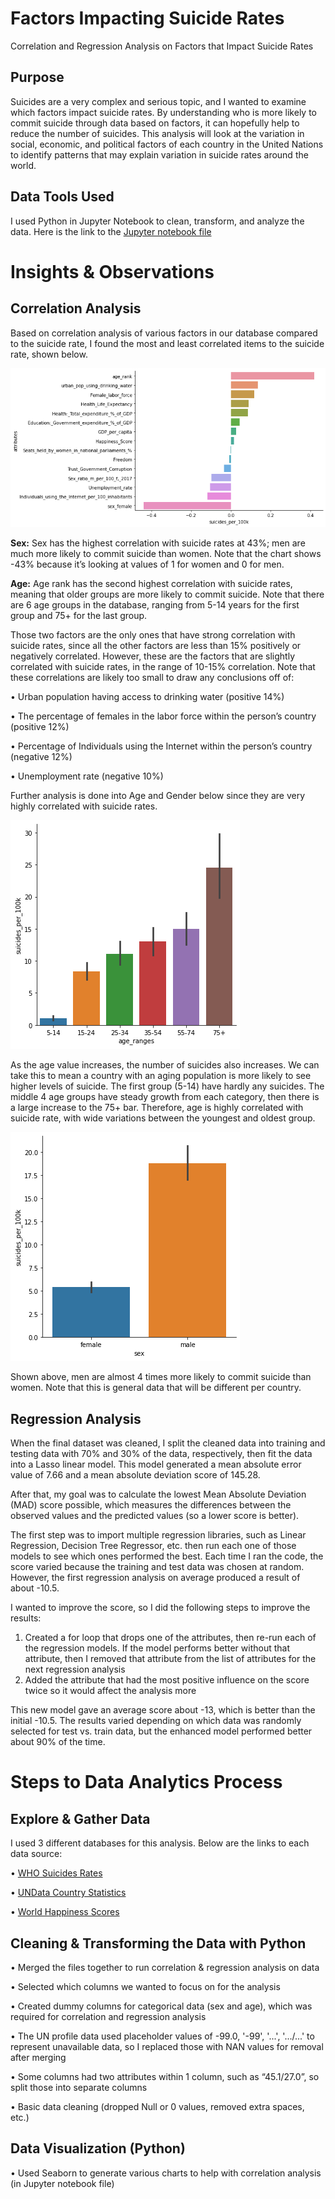 # Factors Impacting Suicide Rates
Correlation and Regression Analysis on Factors that Impact Suicide Rates

## Purpose
Suicides are a very complex and serious topic, and I wanted to examine which factors impact suicide rates. By understanding who is more likely to commit suicide through data based on factors, it can hopefully help to reduce the number of suicides. This analysis will look at the variation in social, economic, and political factors of each country in the United Nations to identify patterns that may explain variation in suicide rates around the world.

## Data Tools Used
I used Python in Jupyter Notebook to clean, transform, and analyze the data. Here is the link to the [Jupyter notebook file](https://github.com/rossurbina/Factors_Impacting_Suicide_Rates/blob/main/Factors_Impacting_Suicide_Rates.ipynb)

# Insights & Observations

## Correlation Analysis

Based on correlation analysis of various factors in our database compared to the suicide rate, I found the most and least correlated items to the suicide rate, shown below. 

![alt text](https://github.com/rossurbina/Factors_Impacting_Suicide_Rates/blob/main/Correlation_chart.png?raw=true)

**Sex:** Sex has the highest correlation with suicide rates at 43%; men are much more likely to commit suicide than women. Note that the chart shows -43% because it’s looking at values of 1 for women and 0 for men.

**Age:** Age rank has the second highest correlation with suicide rates, meaning that older groups are more likely to commit suicide. Note that there are 6 age groups in the database, ranging from 5-14 years for the first group and 75+ for the last group. 

Those two factors are the only ones that have strong correlation with suicide rates, since all the other factors are less than 15% positively or negatively correlated. However, these are the factors that are slightly correlated with suicide rates, in the range of 10-15% correlation. Note that these correlations are likely too small to draw any conclusions off of:

• Urban population having access to drinking water (positive 14%)

• The percentage of females in the labor force within the person’s country (positive 12%)

• Percentage of Individuals using the Internet within the person’s country (negative 12%)

• Unemployment rate (negative 10%)

Further analysis is done into Age and Gender below since they are very highly correlated with suicide rates. 

![alt text](https://github.com/rossurbina/Factors_Impacting_Suicide_Rates/blob/main/Age_chart.png?raw=true)

As the age value increases, the number of suicides also increases. We can take this to mean a country with an aging population is more likely to see higher levels of suicide. The first group (5-14) have hardly any suicides. The middle 4 age groups have steady growth from each category, then there is a large increase to the 75+ bar. Therefore, age is highly correlated with suicide rate, with wide variations between the youngest and oldest group. 

![alt text](https://github.com/rossurbina/Factors_Impacting_Suicide_Rates/blob/main/Sex_chart.png?raw=true)

Shown above, men are almost 4 times more likely to commit suicide than women. Note that this is general data that will be different per country. 

## Regression Analysis

When the final dataset was cleaned, I split the cleaned data into training and testing data with 70% and 30% of the data, respectively, then fit the data into a Lasso linear model. This model generated a mean absolute error value of 7.66 and a mean absolute deviation score of 145.28.

After that, my goal was to calculate the lowest Mean Absolute Deviation (MAD) score possible, which measures the differences between the observed values and the predicted values (so a lower score is better).

The first step was to import multiple regression libraries, such as Linear Regression, Decision Tree Regressor, etc. then run each one of those models to see which ones performed the best. Each time I ran the code, the score varied because the training and test data was chosen at random. However, the first regression analysis on average produced a result of about -10.5.

I wanted to improve the score, so I did the following steps to improve the results: 

1. Created a for loop that drops one of the attributes, then re-run each of the regression models. If the model performs better without that attribute, then I removed that attribute from the list of attributes for the next regression analysis
2. Added the attribute that had the most positive influence on the score twice so it would affect the analysis more

This new model gave an average score about -13, which is better than the initial -10.5. The results varied depending on which data was randomly selected for test vs. train data, but the enhanced model performed better about 90% of the time. 


# Steps to Data Analytics Process

## Explore & Gather Data
I used 3 different databases for this analysis. Below are the links to each data source: 

• [WHO Suicides Rates](https://www.kaggle.com/datasets/szamil/who-suicide-statistics)

• [UNData Country Statistics](https://www.kaggle.com/datasets/sudalairajkumar/undata-country-profiles)

• [World Happiness Scores](https://www.kaggle.com/datasets/unsdsn/world-happiness)

## Cleaning & Transforming the Data with Python

• Merged the files together to run correlation & regression analysis on data

• Selected which columns we wanted to focus on for the analysis

• Created dummy columns for categorical data (sex and age), which was required for correlation and regression analysis

• The UN profile data used placeholder values of -99.0, '-99', '...', '.../...' to represent unavailable data, so I replaced those with NAN values for removal after merging

• Some columns had two attributes within 1 column, such as “45.1/27.0”, so split those into separate columns

• Basic data cleaning (dropped Null or 0 values, removed extra spaces, etc.)

## Data Visualization (Python)

• Used Seaborn to generate various charts to help with correlation analysis (in Jupyter notebook file)

